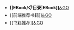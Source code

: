 - **[[EBook/📋目录|EBook]]**[♿GO](./EBook/📋目录.md)
- [[前端推荐书籍]][♿GO](https://github.com/FourteenD/Note/blob/main/书籍/前端推荐书籍.md)
- [[书籍推荐]][♿GO](https://github.com/FourteenD/Note/blob/main/书籍/书籍推荐.md)
